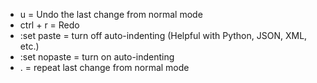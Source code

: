 - u = Undo the last change from normal mode 
- ctrl + r = Redo 
- :set paste = turn off auto-indenting (Helpful with Python, JSON, XML, etc.)
- :set nopaste = turn on auto-indenting
- . = repeat last change from normal mode
